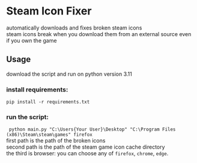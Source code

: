 # Steam Icon Fixer
automatically downloads and fixes broken steam icons<br>
steam icons break when you download them from an external source even if you own the game
## Usage
download the script and run on python version 3.11<br>
### install requirements:<br>
<code>pip install -r requirements.txt</code><br>
### run the script:<br>
<code> python main.py "C:\Users\{Your User}\Desktop" "C:\Program Files (x86)\Steam\steam\games" firefox </code><br>
first path is the path of the broken icons<br>
second path is the path of the steam game icon cache directory<br>
the third is browser: you can choose any of <code>firefox</code>, <code>chrome</code>, <code>edge</code>.
